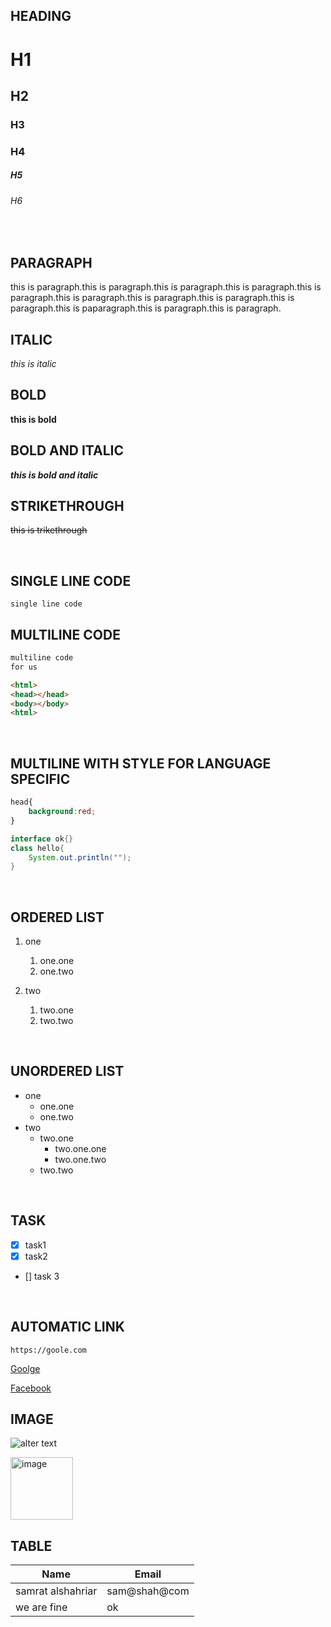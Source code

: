 <!--comment-->


## HEADING
# H1
## H2   
### H3
### H4
##### H5
###### H6
<br/>   

## PARAGRAPH
<p> this  is paragraph.this  is paragraph.this  is paragraph.this  is paragraph.this  is paragraph.this  is paragraph.this  is paragraph.this  is paragraph.this  is paragraph.this  is paparagraph.this  is paragraph.this  is paragraph. </p>

## ITALIC
_this is italic_

## BOLD
__this is bold__

## BOLD AND ITALIC
___this is bold and italic___

## STRIKETHROUGH
~~this is trikethrough~~

<br>

## SINGLE LINE CODE
`single line code`
<br/>

## MULTILINE CODE
```html
multiline code 
for us

<html>
<head></head>
<body></body>
<html>
```
<br>

## MULTILINE WITH STYLE FOR LANGUAGE SPECIFIC
```css
head{
    background:red;
}
```

```java
interface ok{}
class hello{
    System.out.println("");
}
```
<br>

## ORDERED LIST
1. one
    1. one.one
    2. one.two

2. two
    1.  two.one
    2. two.two

<br>

## UNORDERED LIST
- one
    - one.one
    - one.two
- two
    - two.one
        - two.one.one
        - two.one.two
    - two.two

<br>

## TASK
- [x] task1
- [x] task2
- [] task 3


<br>

## AUTOMATIC LINK
`https://goole.com`

[Goolge](https://google.com)

[Facebook][myfb]

[myfb]: https://fb.com/SamratAlShahriar


## IMAGE

![alter text](https://static.vecteezy.com/packs/media/components/global/search-explore-nav/img/vectors/term-bg-1-666de2d941529c25aa511dc18d727160.jpg)

<img src="https://static.vecteezy.com/packs/media/components/global/search-explore-nav/img/vectors/term-bg-1-666de2d941529c25aa511dc18d727160.jpg" width="100" title="image"/>

## TABLE

Name | Email
---- | -----
samrat alshahriar| sam@shah@com
we are fine | ok